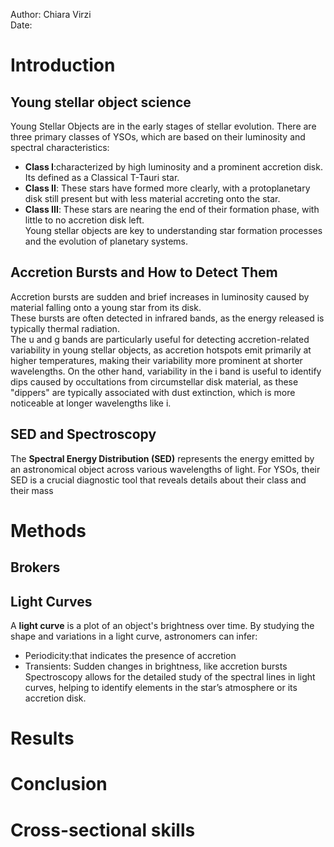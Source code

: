 Author: Chiara Virzi
<br>
Date: 
<br>

# Introduction
## Young stellar object science 
Young Stellar Objects are in the early stages of stellar evolution. 
There are three primary classes of YSOs, which are based on their luminosity and spectral characteristics: 

- **Class I**:characterized by high luminosity and a prominent accretion disk. Its defined as a Classical T-Tauri star.  
- **Class II**: These stars have formed more clearly, with a protoplanetary disk still present but with less material accreting onto the star.  
- **Class III**: These stars are nearing the end of their formation phase, with little to no accretion disk left.  
Young stellar objects are key to understanding star formation processes and the evolution of planetary systems.  
## Accretion Bursts and How to Detect Them
Accretion bursts are sudden and brief increases in luminosity caused by material falling onto a young star from its disk.   
These bursts are often detected in infrared bands, as the energy released is typically thermal radiation.  
The u and g bands are particularly useful for detecting accretion-related variability in young stellar objects, as accretion hotspots emit primarily at higher temperatures, making their variability more prominent at shorter wavelengths. On the other hand, variability in the i band is useful to identify dips caused by occultations from circumstellar disk material, as these "dippers" are typically associated with dust extinction, which is more noticeable at longer wavelengths like i.

## SED and Spectroscopy 
The **Spectral Energy Distribution (SED)** represents the energy emitted by an astronomical object across various wavelengths of light. For YSOs, their SED is a crucial diagnostic tool that reveals details about their class and their mass 


# Methods
## Brokers
## Light Curves  
A **light curve** is a plot of an object's brightness over time. By studying the shape and variations in a light curve, astronomers can infer:  
- Periodicity:that indicates the presence of accretion
- Transients: Sudden changes in brightness, like accretion bursts  
Spectroscopy allows for the detailed study of the spectral lines in light curves, helping to identify elements in the star’s atmosphere or its accretion disk.  

# Results
# Conclusion
# Cross-sectional skills  


